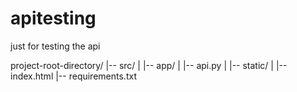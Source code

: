 # apitesting
just for testing the api


project-root-directory/
|-- src/
|   |-- app/
|       |-- api.py
|       |-- static/
|           |-- index.html
|-- requirements.txt
